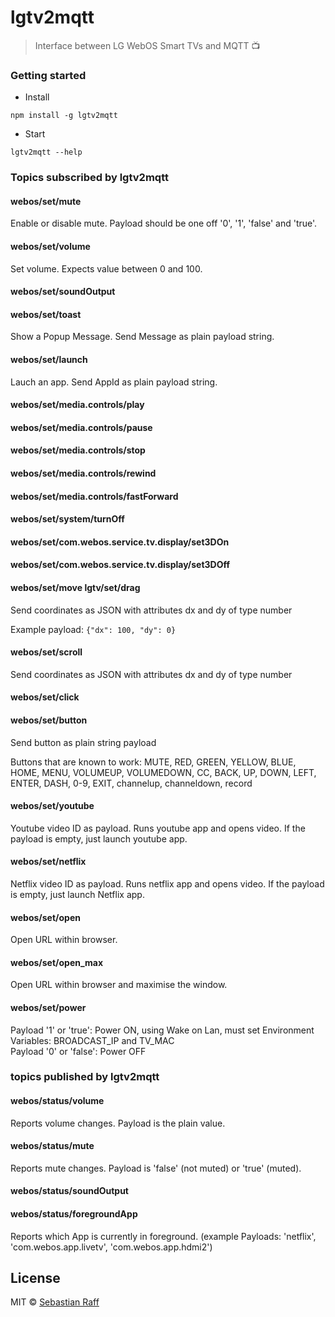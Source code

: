 # lgtv2mqtt


> Interface between LG WebOS Smart TVs and MQTT 📺


### Getting started


* Install

```npm install -g lgtv2mqtt```


* Start 

```lgtv2mqtt --help```  


### Topics subscribed by lgtv2mqtt


#### webos/set/mute

Enable or disable mute. Payload should be one off '0', '1', 'false' and 'true'.

#### webos/set/volume

Set volume. Expects value between 0 and 100.

#### webos/set/soundOutput

#### webos/set/toast

Show a Popup Message. Send Message as plain payload string.

#### webos/set/launch

Lauch an app. Send AppId as plain payload string.

#### webos/set/media.controls/play

#### webos/set/media.controls/pause

#### webos/set/media.controls/stop

#### webos/set/media.controls/rewind

#### webos/set/media.controls/fastForward

#### webos/set/system/turnOff

#### webos/set/com.webos.service.tv.display/set3DOn

#### webos/set/com.webos.service.tv.display/set3DOff

#### webos/set/move lgtv/set/drag

Send coordinates as JSON with attributes dx and dy of type number

Example payload: ```{"dx": 100, "dy": 0}```

#### webos/set/scroll

Send coordinates as JSON with attributes dx and dy of type number

#### webos/set/click

#### webos/set/button

Send button as plain string payload

Buttons that are known to work:
MUTE, RED, GREEN, YELLOW, BLUE, HOME, MENU, VOLUMEUP, VOLUMEDOWN, CC, BACK, UP, DOWN, LEFT, ENTER, DASH, 0-9, EXIT,
channelup, channeldown, record
                    
#### webos/set/youtube 

Youtube video ID as payload. Runs youtube app and opens video. If the payload is empty, just launch youtube app.       
                    
#### webos/set/netflix 

Netflix video ID as payload. Runs netflix app and opens video. If the payload is empty, just launch Netflix app.       
                       
      
#### webos/set/open 
Open URL within browser.

#### webos/set/open_max 
Open URL within browser and maximise the window.     

#### webos/set/power
Payload '1' or 'true': Power ON, using Wake on Lan, must set Environment Variables: BROADCAST_IP and TV_MAC  
Payload '0' or 'false': Power OFF                           

### topics published by lgtv2mqtt

#### webos/status/volume

Reports volume changes. Payload is the plain value.

#### webos/status/mute

Reports mute changes. Payload is 'false' (not muted) or 'true' (muted).

#### webos/status/soundOutput

#### webos/status/foregroundApp

Reports which App is currently in foreground. (example Payloads: 'netflix', 'com.webos.app.livetv', 'com.webos.app.hdmi2')

## License

MIT © [Sebastian Raff](https://github.com/hobbyquaker)

[mit-badge]: https://img.shields.io/badge/License-MIT-blue.svg?style=flat
[mit-url]: LICENSE
